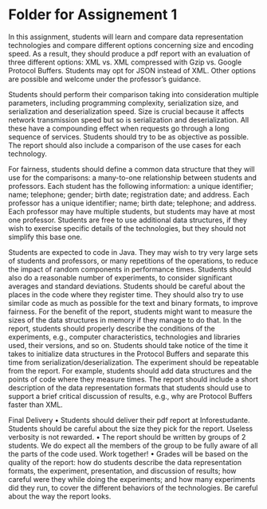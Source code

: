# Folder for Assignement 1

In	this	assignment,	students	will learn and	compare	data	representation	technologies
and	compare	different	options	concerning	size	and	encoding	speed.	As	a	result,	they
should	produce	a	pdf	report	with	an	evaluation	of	 three	different	options:	XML	vs.
XML	compressed	with	Gzip vs.	Google	Protocol	Buffers.	Students	may	opt	 for	 JSON
instead	 of	 XML. Other	 options	 are	 possible	 and	 welcome	 under	 the	 professor’s
guidance.


Students	 should	 perform	 their	 comparison	 taking	 into	 consideration	 multiple
parameters,	including programming	complexity,	serialization	size,	and	serialization
and	 deserialization	 speed. Size	 is	 crucial	 because	 it	 affects	 network	 transmission
speed	but	so	is	serialization	and	deserialization.	All	these	have	a	compounding	effect
when	requests	go	through	a	long	sequence	of	services. Students	should	try	to	be	as
objective	as	possible.	The	report	should	also	include	a	comparison	of	the	use	cases	for
each	technology.


For	fairness,	students	should define	a	common	data structure	that	they	will	use for
the	comparisons: a	many-to-one	relationship between	students	and	professors.	Each
student has	the	following	information:	a unique	identifier;	name; telephone;	gender;
birth	 date;	 registration	 date;	 and	 address.	 Each	 professor has	 a	 unique	 identifier;
name;	birth	date;	telephone;	and	address.	Each	professor	may	have	multiple	students,
but	students	may	have	at	most	one	professor.	Students	are	free	to	use	additional data
structures,	if	they	wish	to	exercise	specific	details	of	the	technologies,	but	they	should
not	simplify this	base	one.


Students	are	expected	to	code in	Java.	They	may	wish	to	try	very	large	sets	of	students
and	professors,	or	many	repetitions	of	the	operations, to	reduce	the	impact	of	random
components	in	performance times.	Students should	also	do	a	reasonable	number	of
experiments,	 to	 consider	 significant	 averages	 and	 standard	 deviations. Students
should	be	careful	about	the	places	in	the	code	where	they	register	time.	They	should
also	try	to	use	similar	code	as	much	as	possible	 for	the	text	and	binary	 formats,	to
improve	fairness. For	the	benefit	of	the	report,	students	might	want	to	measure	the
sizes	of	the	data	structures	in	memory if	they	manage to	do	that.
In	the	report,	students	should	properly	describe	the	conditions	of	the	experiments,
e.g.,	computer	characteristics,	technologies	and	libraries used,	their	versions,	and	so
on.	Students	should	take	notice	of	the	time	it	takes	to	initialize	data	structures	in	the
Protocol	 Buffers	 and	 separate	 this	 time	 from	 serialization/deserialization.	 The
experiment	should	be	repeatable	from	the	report. For	example, students	should	add
data	structures	and	the	points	of	code	where	they	measure	times. The	report	should
include	a	short	description	of	the	data	representation	formats	that	students	should
use	to	support a	brief	critical	discussion	of	results,	e.g.,	why	are	Protocol	Buffers faster
than	XML.







Final Delivery
• Students	 should	 deliver	 their	 pdf report	 at	 Inforestudante. Students	 should	 be
careful	about	the	size	they pick	for	the	report.	Useless	verbosity	is	not	rewarded.
• The	 report should	 be	 written	 by groups	 of	 2	 students.	 We	 do	 expect	 all	 the
members	of	 the	group	 to	be	 fully	aware	of	all	 the	parts	of	 the	code	used.	Work
together!
• Grades will	be	based	on	the	quality	of	the	report:	how	do	students	describe	the
data	 representation	 formats,	 the experiment, presentation, and	 discussion	 of
results;	 how	 careful	 were	 they	 while	 doing the	 experiments;	 and	 how	 many
experiments did	they	run,	to	cover	the	different	behaviors	of	the	technologies.	Be
careful	about	the	way	the	report	looks.
